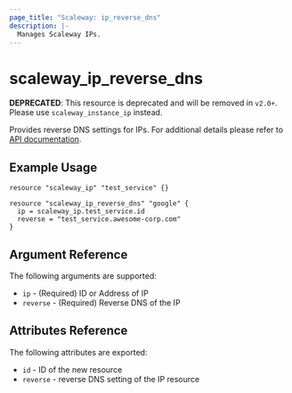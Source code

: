```yaml
---
page_title: "Scaleway: ip_reverse_dns"
description: |-
  Manages Scaleway IPs.
---
```


# scaleway_ip_reverse_dns

**DEPRECATED**: This resource is deprecated and will be removed in `v2.0+`.
Please use `scaleway_instance_ip` instead.

Provides reverse DNS settings for IPs.
For additional details please refer to [API documentation](https://developer.scaleway.com/#ips).

## Example Usage

```hcl
resource "scaleway_ip" "test_service" {}

resource "scaleway_ip_reverse_dns" "google" {
  ip = scaleway_ip.test_service.id
  reverse = "test_service.awesome-corp.com"
}
```

## Argument Reference

The following arguments are supported:

* `ip` - (Required) ID or Address of IP
* `reverse` - (Required) Reverse DNS of the IP

## Attributes Reference

The following attributes are exported:

* `id` - ID of the new resource
* `reverse` - reverse DNS setting of the IP resource
